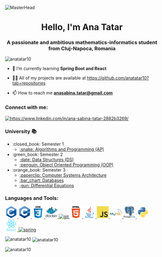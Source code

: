 ![MasterHead](https://user-images.githubusercontent.com/74038190/225813708-98b745f2-7d22-48cf-9150-083f1b00d6c9.gif)
<h1 align="center">Hello, I'm Ana Tatar</h1>
<h3 align="center">A passionate and ambitious mathematics-informatics student from Cluj-Napoca, Romania</h3>


<p align="left"> <img src="https://komarev.com/ghpvc/?username=anatatar10&label=Profile%20views&color=0e75b6&style=flat" alt="anatatar10" /> </p>

- 🌱 I’m currently learning **Spring Boot and React**

- 👨‍💻 All of my projects are available at https://github.com/anatatar10?tab=repositories

- 📫 How to reach me **anasabina.tatar@gmail.com**

<h3 align="left">Connect with me:</h3>
<p align="left">
<a href="https://www.linkedin.com/in/ana-sabina-tatar-2882b3269/" target="blank"><img align="center" src="https://raw.githubusercontent.com/rahuldkjain/github-profile-readme-generator/master/src/images/icons/Social/linked-in-alt.svg" alt="https://www.linkedin.com/in/ana-sabina-tatar-2882b3269/" height="30" width="40" /></a>
</p>

### University 📚

<ul>
    <li>:closed_book: Semester 1
        <ul>
            <li>
                <a href=https://github.com/anatatar10/Plane-Passengers>
                    :snake: Algorithms and Programming (AP)
                </a>
            </li>
        </ul>
  </li>
    <li>:green_book: Semester 2
        <ul>
        </ul>
        <ul>
        </ul>
        <ul>
            <li>
                <a href="">
                    :date: Data Structures (DS)
                </a>
            </li>
        </ul>
         <ul>
            <li>
                <a href="https://github.com/anatatar10/Music-App">
                    :penguin: Object Oriented Programming (OOP)
                </a>
            </li>
        </ul>
    </li>
    <li>:orange_book: Semester 3
        <ul>
            <li>
                <a href="">
                    :paperclip: Computer Systems Architecture
                </a>
            </li>
        </ul>
        <ul>
            <li>
                <a href="">
                    :bar_chart: Databases
                </a>
            </li>
        </ul>
        <ul>
            <li>
                <a href="https://github.com/andrapavel/Algebra-1">
                    :gun: Differential Equations
                </a>
            </li>
        </ul>
    </li>
</ul>



<h3 align="left">Languages and Tools:</h3>
<p align="left"> <a href="https://www.cprogramming.com/" target="_blank" rel="noreferrer"> <img src="https://raw.githubusercontent.com/devicons/devicon/master/icons/c/c-original.svg" alt="c" width="40" height="40"/> </a> <a href="https://www.w3schools.com/cpp/" target="_blank" rel="noreferrer"> <img src="https://raw.githubusercontent.com/devicons/devicon/master/icons/cplusplus/cplusplus-original.svg" alt="cplusplus" width="40" height="40"/> </a> <a href="https://www.w3schools.com/css/" target="_blank" rel="noreferrer"> <img src="https://raw.githubusercontent.com/devicons/devicon/master/icons/css3/css3-original-wordmark.svg" alt="css3" width="40" height="40"/> </a> <a href="https://www.docker.com/" target="_blank" rel="noreferrer"> <img src="https://raw.githubusercontent.com/devicons/devicon/master/icons/docker/docker-original-wordmark.svg" alt="docker" width="40" height="40"/> </a> <a href="https://git-scm.com/" target="_blank" rel="noreferrer"> <img src="https://www.vectorlogo.zone/logos/git-scm/git-scm-icon.svg" alt="git" width="40" height="40"/> </a> <a href="https://www.w3.org/html/" target="_blank" rel="noreferrer"> <img src="https://raw.githubusercontent.com/devicons/devicon/master/icons/html5/html5-original-wordmark.svg" alt="html5" width="40" height="40"/> </a> <a href="https://www.java.com" target="_blank" rel="noreferrer"> <img src="https://raw.githubusercontent.com/devicons/devicon/master/icons/java/java-original.svg" alt="java" width="40" height="40"/> </a> <a href="https://developer.mozilla.org/en-US/docs/Web/JavaScript" target="_blank" rel="noreferrer"> <img src="https://raw.githubusercontent.com/devicons/devicon/master/icons/javascript/javascript-original.svg" alt="javascript" width="40" height="40"/> </a> <a href="https://www.mysql.com/" target="_blank" rel="noreferrer"> <img src="https://raw.githubusercontent.com/devicons/devicon/master/icons/mysql/mysql-original-wordmark.svg" alt="mysql" width="40" height="40"/> </a> <a href="https://www.postgresql.org" target="_blank" rel="noreferrer"> <img src="https://raw.githubusercontent.com/devicons/devicon/master/icons/postgresql/postgresql-original-wordmark.svg" alt="postgresql" width="40" height="40"/> </a> <a href="https://www.python.org" target="_blank" rel="noreferrer"> <img src="https://raw.githubusercontent.com/devicons/devicon/master/icons/python/python-original.svg" alt="python" width="40" height="40"/> </a> <a href="https://reactjs.org/" target="_blank" rel="noreferrer"> <img src="https://raw.githubusercontent.com/devicons/devicon/master/icons/react/react-original-wordmark.svg" alt="react" width="40" height="40"/> </a> <a href="https://spring.io/" target="_blank" rel="noreferrer"> <img src="https://www.vectorlogo.zone/logos/springio/springio-icon.svg" alt="spring" width="40" height="40"/> </a> </p>

<p><img align="left" src="https://github-readme-stats.vercel.app/api/top-langs?username=anatatar10&show_icons=true&locale=en&layout=compact" alt="anatatar10" /></p>

<p>&nbsp;<img align="center" src="https://github-readme-stats.vercel.app/api?username=anatatar10&show_icons=true&locale=en" alt="anatatar10" /></p>

<p><img align="center" src="https://github-readme-streak-stats.herokuapp.com/?user=anatatar10&" alt="anatatar10" /></p>
